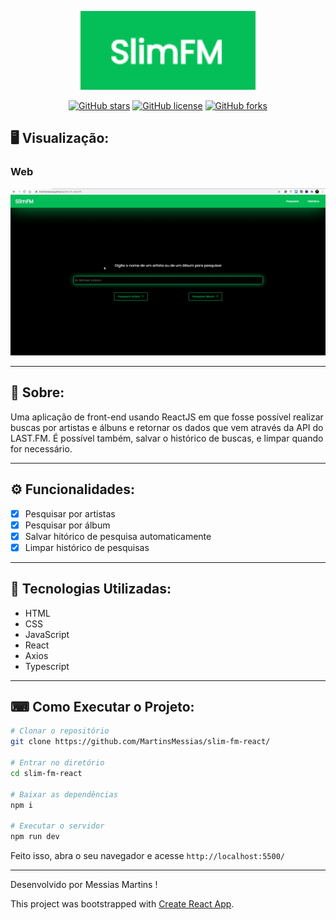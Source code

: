 <p align="center">
   <img src="logo.PNG" alt="Proffy" width="280"/>
</p>

<div align="center">

[![GitHub stars](https://img.shields.io/github/stars/MartinsMessias/slim-fm-react)](https://github.com/MartinsMessias/slim-fm-react)<space> <space>[![GitHub license](https://img.shields.io/github/license/MartinsMessias/slim-fm-react)](https://github.com/MartinsMessias/slim-fm-react/blob/master/LICENSE)<space> <space>[![GitHub forks](https://img.shields.io/github/forks/MartinsMessias/slim-fm-react)](https://github.com/MartinsMessias/slim-fm-react/)

</div>


## 🖥 Visualização:

### Web
<p>  
  <img alt="Web Preview" title="Web-preview" src="https://github.com/MartinsMessias/slim-fm-react/blob/master/presentation-web.gif" width="800px">
</p>

---

## 📖 Sobre:

Uma aplicação de front-end usando ReactJS em que fosse possível realizar buscas por artistas e álbuns e retornar os dados que vem através da API do LAST.FM. É possível também, salvar o histórico de buscas, e limpar quando for necessário. 

--- 

## ⚙️ Funcionalidades:

- [x] Pesquisar por artistas
- [x] Pesquisar por álbum
- [x] Salvar hitórico de pesquisa automaticamente
- [x] Limpar histórico de pesquisas

--- 

## 🚀 Tecnologias Utilizadas:

- HTML
- CSS
- JavaScript
- React
- Axios
- Typescript
--- 

## ⌨ Como Executar o Projeto:

```bash
# Clonar o repositório
git clone https://github.com/MartinsMessias/slim-fm-react/

# Entrar no diretório
cd slim-fm-react

# Baixar as dependências
npm i

# Executar o servidor
npm run dev
```

Feito isso, abra o seu navegador e acesse `http://localhost:5500/`

---


Desenvolvido por Messias Martins !


This project was bootstrapped with [Create React App](https://github.com/facebook/create-react-app).
